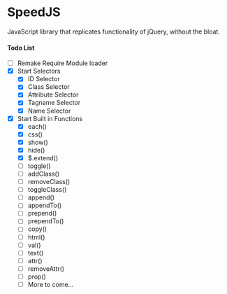 SpeedJS
========

JavaScript library that replicates functionality of jQuery, without the bloat.


#### Todo List

- [ ] Remake Require Module loader
- [x] Start Selectors
	- [x] ID Selector
	- [x] Class Selector
	- [x] Attribute Selector
	- [x] Tagname Selector
	- [x] Name Selector
- [x] Start Built in Functions
	- [x] each()
	- [x] css()
	- [x] show()
	- [x] hide()
	- [x] $.extend()
	- [ ] toggle()
	- [ ] addClass()
	- [ ] removeClass()
	- [ ] toggleClass()
	- [ ] append()
	- [ ] appendTo()
	- [ ] prepend()
	- [ ] prependTo()
	- [ ] copy()
	- [ ] html()
	- [ ] val()
	- [ ] text()
	- [ ] attr()
	- [ ] removeAttr()
	- [ ] prop()
	- [ ] More to come...
